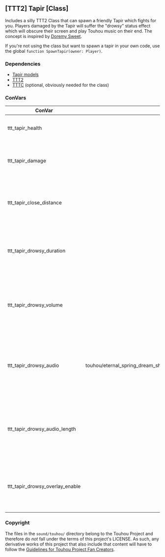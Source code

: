 ## \[TTT2\] Tapir \[Class\]

Includes a silly TTT2 Class that can spawn a friendly Tapir which fights for you.
Players damaged by the Tapir will suffer the "drowsy" status effect which will obscure their screen and play Touhou music on their end.
The concept is inspired by [Doremy Sweet](https://en.touhouwiki.net/wiki/Doremy_Sweet).

If you're not using the class but want to spawn a tapir in your own code, use the global `function SpawnTapir(owner: Player)`.

### Dependencies

- [Tapir models](https://steamcommunity.com/sharedfiles/filedetails/?id=1327409757)
- [TTT2](https://steamcommunity.com/sharedfiles/filedetails/?id=1357204556)
- [TTTC](https://steamcommunity.com/sharedfiles/filedetails/?id=1368035687) (optional, obviously needed for the class)

### ConVars

| ConVar                          |                               Default | Description                                                                                      |
| ------------------------------- | ------------------------------------: | ------------------------------------------------------------------------------------------------ |
| ttt_tapir_health                |                                   400 | How much health should the tapir have?                                                           |
| ttt_tapir_damage                |                                     4 | How much damage should the tapir do with its attacks?                                            |
| ttt_tapir_close_distance        |                                   100 | How closely should the tapir follow its owner? (in hammer units)                                 |
| ttt_tapir_drowsy_duration       |                                    30 | How long should the drowsiness effect last in seconds? (def: 30, set to 0 to disable)            |
| ttt_tapir_drowsy_volume         |                                   1.0 | How loud shoud the drowsiness music be? (1.0 means 100%, i.e. the normal volume of the file)     |
| ttt_tapir_drowsy_audio          | touhou/eternal_spring_dream_short.ogg | The audio file to play for drowsy players, relative to "sound/" (set to empty string to disable) |
| ttt_tapir_drowsy_audio_length   |                                 51.25 | How long does the audio file play in seconds before it should be looped? (def: 51.25)            |
| ttt_tapir_drowsy_overlay_enable |                                     1 | Should drowsy players have a disorienting screen overlay effect?                                 |

### Copyright

The files in the `sound/touhou/` directory belong to the Touhou Project and therefore do _not_ fall under the terms of this project's LICENSE.
As such, any derivative works of this project that also include that content will have to follow the [Guidelines for Touhou Project Fan Creators](https://touhou-project.news/guidelines_en).
